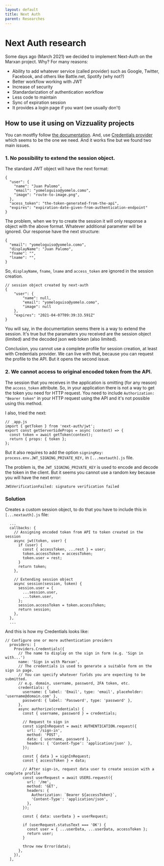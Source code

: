```yaml
---
layout: default
title: Next Auth
parent: Researches
---
```


# Next Auth research

Some days ago (March 2021) we decided to implement Next-Auth on the Marxan project. Why? For many reasons:

* Ability to add whatever service (called provider) such as Google, Twitter, Facebook, and others like Battle.net, Spotify (why not?)
* Better workflow working with JWT
* Increase of security
* Standardarization of authentication workflow
* Less code to maintain
* Sync of expiration session
* It provides a login page if you want (we usually don't)

## How to use it using on Vizzuality projects

You can mostfly follow [the documentation](https://next-auth.js.org/getting-started/example). And, use [Credentials provider](https://next-auth.js.org/providers/credentials)
which seems to be the one we need. And it works fine but we found two main issues.

### 1. No possibility to extend the session object.
  
The standard JWT object will have the next format:

```
{
  "user": {
    "name": "Juan Palomo",
    "email": "yomeloguiso@yomelo.como",
    "image": "route-to-image.png",
  },
  "acess_token": "the-token-generated-from-the-api",
  "expires": "expiration-date-given-from-authentication-endpoint"
}
```

The problem, when we try to create the session it will only response a object with the above format. Whatever additional parameter will be ignored.
Our response have the next structure:

```
{
  "email": "yomeloguiso@yomelo.como",
  "displayName": "Juan Palomo",
  "fname": "",
  "lname": "",
}
```

So, `displayName`, `fname`, `lname` and `access_token` are ignored in the session creation.

```
// session object created by next-auth
{
    "user": {
        "name": null,
        "email": "yomeloguiso@yomelo.como",
        "image": null
    },
    "expires": "2021-04-07T09:39:33.591Z"
}
```

You will say, in the documentation seems there is a way to extend the session. It's true but the paramaters you received are the session object (limited) and the decoded json web token (also limited).

Conclusion, you cannot use a complete profile for session creation, at least with Credentials provider. We can live with that, because you can request the profile to the API. But it opens the second issue.


### 2. We cannot access to original encoded token from the API.

The session that you receives in the application is omitting (for any reason) the `access_token` attribute. So, in your application there is not a way to get the token you need for HTTP request.
You need to include `Authorization: "Bearer token"` in your HTTP request using the API and it's not possible using this method.

I also, tried the next:

```
// _app.js
import { getToken } from 'next-auth/jwt';
export const getServerSideProps = async (context) => {
  const token = await getToken(context);
  return { props: { token };
};
```

But it also requires to add the option `signingKey: process.env.JWT_SIGNING_PRIVATE_KEY,` in `[...nextauth].js` file.

The problem is, the `JWT_SIGNING_PRIVATE_KEY` is used to encode and decode the token in the client. But it seems you cannot use a random key because you will 
have the next error:

```
JWSVerificationFailed: signature verification failed
```

### Solution

Creates a custom session object, to do that you have to include this in `[...nextauth].js` file:

```
  ...
  callbacks: {
    // Assigning encoded token from API to token created in the session
    async jwt(token, user) {
      if (user) {
        const { accessToken, ...rest } = user;
        token.accessToken = accessToken;
        token.user = rest;
      }
      return token;
    },

    // Extending session object
    async session(session, token) {
      session.user = {
        ...session.user,
        ...token.user,
      };
      session.accessToken = token.accessToken;
      return session;
    },
  },
  ...
 ```

And this is how my Credentials looks like:

```
// Configure one or more authentication providers
  providers: [
    Providers.Credentials({
      // The name to display on the sign in form (e.g. 'Sign in with...')
      name: 'Sign in with Marxan',
      // The credentials is used to generate a suitable form on the sign in page.
      // You can specify whatever fields you are expecting to be submitted.
      // e.g. domain, username, password, 2FA token, etc.
      credentials: {
        username: { label: 'Email', type: 'email', placeholder: 'username@domain.com' },
        password: { label: 'Password', type: 'password' },
      },
      async authorize(credentials) {
        const { username, password } = credentials;

        // Request to sign in
        const signInRequest = await AUTHENTICATION.request({
          url: '/sign-in',
          method: 'POST',
          data: { username, password },
          headers: { 'Content-Type': 'application/json' },
        });

        const { data } = signInRequest;
        const { accessToken } = data;

        // After sign-in, request data user to create session with a complete profile
        const userRequest = await USERS.request({
          url: '/me',
          method: 'GET',
          headers: {
            Authorization: `Bearer ${accessToken}`,
            'Content-Type': 'application/json',
          },
        });

        const { data: userData } = userRequest;

        if (userRequest.statusText === 'OK') {
          const user = { ...userData, ...userData, accessToken };
          return user;
        }

        throw new Error(data);
      },
    }),
  ],
 ```

